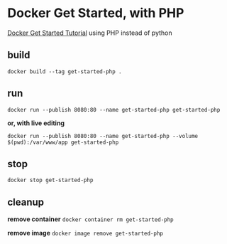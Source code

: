 # Docker Get Started, with PHP #
[Docker Get Started Tutorial](https://web.archive.org/web/20190821111557/https://docs.docker.com/get-started/part2/) using PHP instead of python

## build ##
`docker build --tag get-started-php .`

## run ##
`docker run --publish 8080:80 --name get-started-php get-started-php`

**or, with live editing**

`docker run --publish 8080:80 --name get-started-php --volume $(pwd):/var/www/app get-started-php`

## stop ##
`docker stop get-started-php`

## cleanup ##
**remove container**
`docker container rm get-started-php`

**remove image**
`docker image remove get-started-php`
